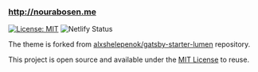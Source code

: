 ### http://nourabosen.me

[![License: MIT](https://img.shields.io/badge/License-MIT-blue.svg)](https://opensource.org/licenses/MIT) ![Netlify Status](https://api.netlify.com/api/v1/badges/4e8c7a23-0f6c-49df-8f16-9ce00864637d/deploy-status)

The theme is forked from [alxshelepenok/gatsby-starter-lumen](https://github.com/alxshelepenok/gatsby-starter-lumen) repository.

This project is open source and available under the [MIT License](LICENSE) to reuse.
